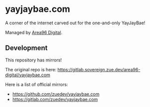 # yayjaybae.com

A corner of the internet carved out for the one-and-only YayJayBae!

Managed by [Area96 Digital](https://area96.digital).

## Development

This repository has mirrors!

The original repo is here: https://gitlab.sovereign.zue.dev/area96-digital/yayjaybae.com

Here is a list of official mirrors:
- https://github.com/zuedev/yayjaybae.com
- https://gitlab.com/zuedev/yayjaybae.com